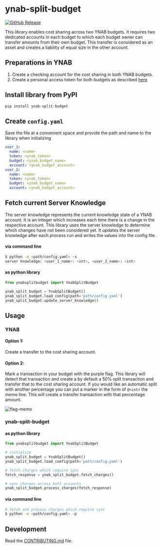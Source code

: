 # ynab-split-budget

[![GitHub Release](https://img.shields.io/github/release/dnbasta/ynab-split-budget?style=flat)]() 

This library enables cost sharing across two YNAB budgets. It requires two dedicated accounts in each budget to which
each budget owner can transfer amounts from their own budget. This transfer is considered as an asset and 
creates a liability of equal size in the other account.

## Preparations in YNAB
1. Create a checking account for the cost sharing in both YNAB budgets.
2. Create a personal access token for both budgets as described [here](https://api.ynab.com/)

## Install library from PyPI

```bash
pip install ynab-split-budget
```

## Create `config.yaml`
Save the file at a convenient space and provide the path and name to the library when initializing
```yaml
user_1:
  name: <name>
  token: <ynab_token>
  budget: <ynab_budget_name>
  account: <ynab_budget_account>
user_2:
  name: <name>
  token: <ynab_token>
  budget: <ynab_budget_name>
  account: <ynab_budget_account>
```
## Fetch current Server Knowledge
 The server knowledge represents the current knowledge state of a YNAB account. It is an integer which increases 
 each time there is a change in the respective account. This library uses the server knowledge to determine which
 changes have not been considered yet. It updates the server knowledge after each process run and writes the values 
 into the config file.

#### via command line
```bash
$ python -m <path/config.yaml> -s
server knowledge: <user_1_name>: <int>, <user_2_name>: <int>
```
#### as python library
```python
from ynabsplitbudget import YnabSplitBudget

ynab_split_budget = YnabSplitBudget()
ynab_split_budget.load_config(path='path/config.yaml')
ynab_split_budget.update_server_knowledge()
```
## Usage
### YNAB
#### Option 1: 
Create a transfer to the cost sharing account.
#### Option 2:
Mark a transaction in your budget with the purple flag. This library will detect that transaction and create a 
by default a 50% split transaction and transfer that to the cost sharing account. If you would like an automatic split 
with another percentage you can put a marker in the form of `@<int>` the memo line. This will create a transfer 
transaction with that percentage amount.

![flag-memo](https://github.com/dnbasta/ynab-split-budget/assets/20659030/1216037b-cd4e-4e5c-93df-7f9e2a433dba)


### ynab-split-budget

#### as python library

```py
from ynabsplitbudget import YnabSplitBudget

# initialize
ynab_split_budget = YnabSplitBudget()
ynab_split_budget.load_config(path='path/config.yaml')

# fetch charges which require sync
fetch_response = ynab_split_budget.fetch_charges()

# sync charges across both accounts
ynab_split_budget.process_charges(fetch_response)
```
#### via command line
```bash
# fetch and process charges which require sync
$ python -m <path/config.yaml> -p
```

## Development

Read the [CONTRIBUTING.md](CONTRIBUTING.md) file.
